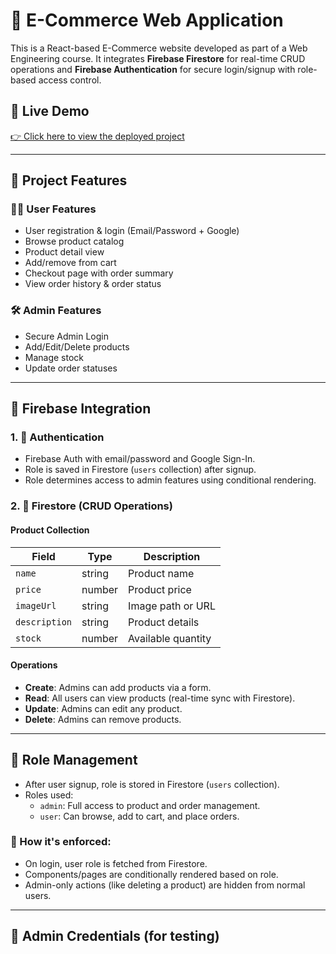 # 🛒 E-Commerce Web Application

This is a React-based E-Commerce website developed as part of a Web Engineering course. It integrates **Firebase Firestore** for real-time CRUD operations and **Firebase Authentication** for secure login/signup with role-based access control.

## 🔗 Live Demo
[👉 Click here to view the deployed project](https://your-app-id.web.app)

---

## 📁 Project Features

### 👨‍💻 User Features
- User registration & login (Email/Password + Google)
- Browse product catalog
- Product detail view
- Add/remove from cart
- Checkout page with order summary
- View order history & order status

### 🛠️ Admin Features
- Secure Admin Login
- Add/Edit/Delete products
- Manage stock
- Update order statuses

---

## 🔧 Firebase Integration

### 1. 🔐 Authentication
- Firebase Auth with email/password and Google Sign-In.
- Role is saved in Firestore (`users` collection) after signup.
- Role determines access to admin features using conditional rendering.

### 2. 💾 Firestore (CRUD Operations)

#### Product Collection
| Field | Type | Description |
|-------|------|-------------|
| `name` | string | Product name |
| `price` | number | Product price |
| `imageUrl` | string | Image path or URL |
| `description` | string | Product details |
| `stock` | number | Available quantity |

#### Operations
- **Create**: Admins can add products via a form.
- **Read**: All users can view products (real-time sync with Firestore).
- **Update**: Admins can edit any product.
- **Delete**: Admins can remove products.

---

## 🔑 Role Management

- After user signup, role is stored in Firestore (`users` collection).
- Roles used:
  - `admin`: Full access to product and order management.
  - `user`: Can browse, add to cart, and place orders.

### 🔁 How it's enforced:
- On login, user role is fetched from Firestore.
- Components/pages are conditionally rendered based on role.
- Admin-only actions (like deleting a product) are hidden from normal users.

---

## 🧪 Admin Credentials (for testing)

